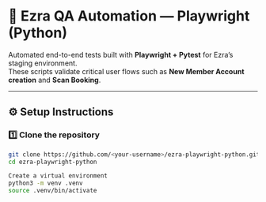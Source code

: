 # 🧪 Ezra QA Automation — Playwright (Python)

Automated end-to-end tests built with **Playwright + Pytest** for Ezra’s staging environment.  
These scripts validate critical user flows such as **New Member Account creation** and **Scan Booking**.

---

## ⚙️ Setup Instructions

### 1️⃣ Clone the repository
```bash
git clone https://github.com/<your-username>/ezra-playwright-python.git
cd ezra-playwright-python

Create a virtual environment
python3 -m venv .venv
source .venv/bin/activate
